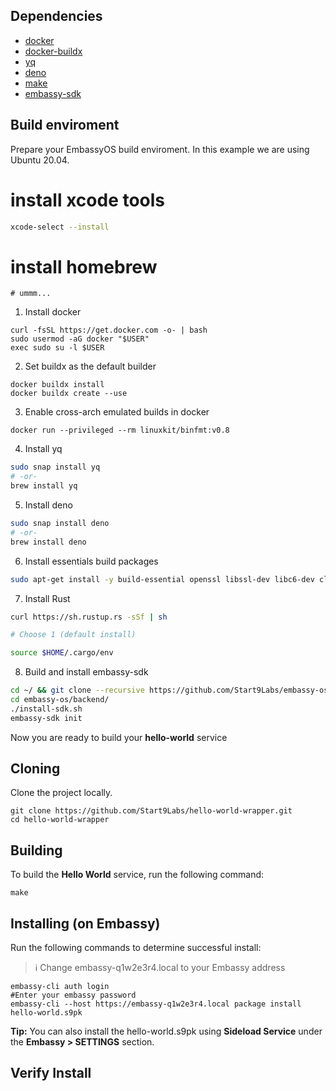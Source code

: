 ## Dependencies

- [docker](https://docs.docker.com/get-docker)
- [docker-buildx](https://docs.docker.com/buildx/working-with-buildx/)
- [yq](https://mikefarah.gitbook.io/yq)
- [deno](https://deno.land/)
- [make](https://www.gnu.org/software/make/)
- [embassy-sdk](https://github.com/Start9Labs/embassy-os/tree/master/backend)

## Build enviroment
Prepare your EmbassyOS build enviroment. In this example we are using Ubuntu 20.04.

# install xcode tools
```sh
xcode-select --install
```

# install homebrew
```
# ummm...
```

1. Install docker
```
curl -fsSL https://get.docker.com -o- | bash
sudo usermod -aG docker "$USER"
exec sudo su -l $USER
```
2. Set buildx as the default builder
```
docker buildx install
docker buildx create --use
```
3. Enable cross-arch emulated builds in docker
```
docker run --privileged --rm linuxkit/binfmt:v0.8
```
4. Install yq
```sh
sudo snap install yq
# -or-
brew install yq
```

5. Install deno

```sh
sudo snap install deno
# -or-
brew install deno
```
6. Install essentials build packages

```sh
sudo apt-get install -y build-essential openssl libssl-dev libc6-dev clang libclang-dev ca-certificates
```

7. Install Rust

```sh
curl https://sh.rustup.rs -sSf | sh

# Choose 1 (default install)

source $HOME/.cargo/env
```

8. Build and install embassy-sdk

```sh
cd ~/ && git clone --recursive https://github.com/Start9Labs/embassy-os.git
cd embassy-os/backend/
./install-sdk.sh
embassy-sdk init
```
Now you are ready to build your **hello-world** service

## Cloning

Clone the project locally. 

```
git clone https://github.com/Start9Labs/hello-world-wrapper.git
cd hello-world-wrapper
```

## Building

To build the **Hello World** service, run the following command:

```
make
```

## Installing (on Embassy)

Run the following commands to determine successful install:
> :information_source: Change embassy-q1w2e3r4.local to your Embassy address

```
embassy-cli auth login
#Enter your embassy password
embassy-cli --host https://embassy-q1w2e3r4.local package install hello-world.s9pk
```
**Tip:** You can also install the hello-world.s9pk using **Sideload Service** under the **Embassy > SETTINGS** section.
## Verify Install

